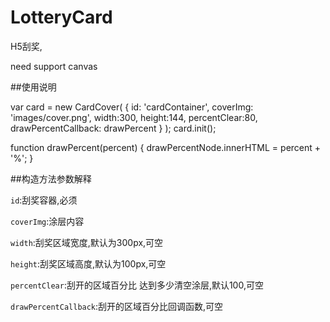 LotteryCard
=======
H5刮奖,

need support canvas

##使用说明

var card = new CardCover(
        {
            id: 'cardContainer',
            coverImg: 'images/cover.png',
            width:300,
            height:144,
            percentClear:80,
            drawPercentCallback: drawPercent
        }
);
card.init();

function drawPercent(percent) {
    drawPercentNode.innerHTML = percent + '%';
}

##构造方法参数解释

`id`:刮奖容器,必须

`coverImg`:涂层内容

`width`:刮奖区域宽度,默认为300px,可空

`height`:刮奖区域高度,默认为100px,可空

`percentClear`:刮开的区域百分比 达到多少清空涂层,默认100,可空

`drawPercentCallback`:刮开的区域百分比回调函数,可空


